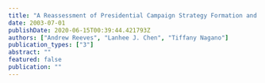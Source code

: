 ```yaml
---
title: "A Reassessment of Presidential Campaign Strategy Formation and Candidate Resource Allocation"
date: 2003-07-01
publishDate: 2020-06-15T00:39:44.421793Z
authors: ["Andrew Reeves", "Lanhee J. Chen", "Tiffany Nagano"]
publication_types: ["3"]
abstract: ""
featured: false
publication: ""
---
```


